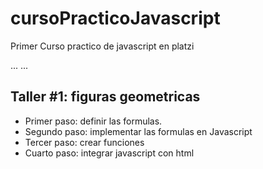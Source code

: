 # cursoPracticoJavascript
Primer Curso practico de javascript en platzi

...
...

## Taller #1: figuras geometricas

- Primer paso: definir las formulas.
- Segundo paso: implementar las formulas en Javascript
- Tercer paso: crear funciones
- Cuarto paso: integrar javascript con html